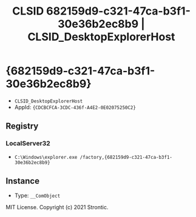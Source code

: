 ﻿---
title: "CLSID 682159d9-c321-47ca-b3f1-30e36b2ec8b9 | CLSID_DesktopExplorerHost"
excerpt: What is COM-Object CLSID 682159d9-c321-47ca-b3f1-30e36b2ec8b9?
---

# {682159d9-c321-47ca-b3f1-30e36b2ec8b9}

* `CLSID_DesktopExplorerHost`
* AppId: `{CDCBCFCA-3CDC-436f-A4E2-0E02075250C2}`

## Registry


### LocalServer32

* `C:\Windows\explorer.exe /factory,{682159d9-c321-47ca-b3f1-30e36b2ec8b9}`

## Instance

* Type: `__ComObject`

MIT License. Copyright (c) 2021 Strontic.


